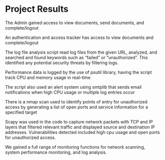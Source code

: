 # Project Results

The Admin gained access to view documents, send documents, and complete/logout

An authentication and access tracker has access to view documents and complete/logout

The log file analysis script read log files from the given URL, analyzed, and searched and found keywords such as “failed” or “unauthorized”.  This identified any potential security threats by filtering logs.

Performance data is logged by the use of psutil library, having the script track CPU and memory usage in real-time 

The script also used an alert system using smtplib that sends email notifications when high CPU usage or multiple log entries occur 

There is a nmap scan used to identify points of entry for unauthorized access by generating a list of open ports and service information for a specified target

Scapy was used in the code to capture network packets with TCP and IP layers that filtered relevant traffic and displayed source and destination IP addresses.  Vulnerabilities detected included high cpu usage and open ports for unauthorized access.

We gained a full range of monitoring functions for network scanning, system performance monitoring, and log analysis.  
